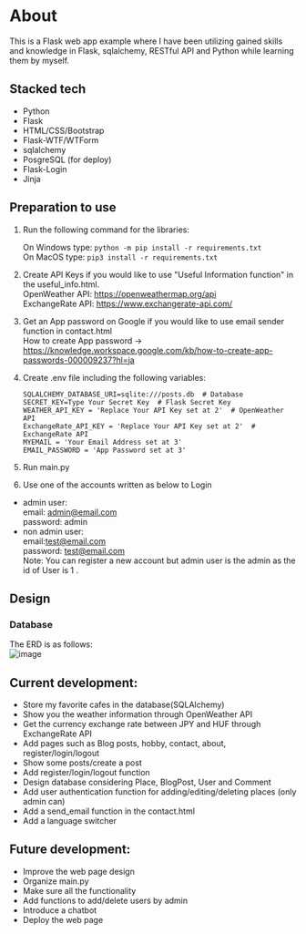 # About
This is a Flask web app example where I have been utilizing gained skills and knowledge in Flask, sqlalchemy, RESTful API and Python while learning them by myself.

## Stacked tech
- Python
- Flask
- HTML/CSS/Bootstrap
- Flask-WTF/WTForm
- sqlalchemy
- PosgreSQL (for deploy)
- Flask-Login
- Jinja

## Preparation to use
1. Run the following command for the libraries:
   
   On Windows type:
   ```python -m pip install -r requirements.txt```  
   On MacOS type:
   ```pip3 install -r requirements.txt```

2. Create API Keys if you would like to use "Useful Information function" in the useful_info.html.  
   OpenWeather API: https://openweathermap.org/api  
   ExchangeRate API: https://www.exchangerate-api.com/

3. Get an App password on Google if you would like to use email sender function in contact.html  
   How to create App password → https://knowledge.workspace.google.com/kb/how-to-create-app-passwords-000009237?hl=ja

4. Create .env file including the following variables:
   ```
   SQLALCHEMY_DATABASE_URI=sqlite:///posts.db  # Database
   SECRET_KEY=Type Your Secret Key  # Flask Secret Key
   WEATHER_API_KEY = 'Replace Your API Key set at 2'  # OpenWeather API
   ExchangeRate_API_KEY = 'Replace Your API Key set at 2'  # ExchangeRate API
   MYEMAIL = 'Your Email Address set at 3'
   EMAIL_PASSWORD = 'App Password set at 3'
   ```
5. Run main.py
6. Use one of the accounts written as below to Login
- admin user:  
   email: admin@email.com  
   password: admin  
- non admin user:     
   email:test@email.com  
   password: test@email.com  
Note: You can register a new account but admin user is the admin as the id of User is 1 .


## Design
### Database
The ERD is as follows:  
![image](https://github.com/user-attachments/assets/68e1780e-5b8a-4942-bcf1-afad40384a81)


## Current development:  
- Store my favorite cafes in the database(SQLAlchemy)
- Show you the weather information through OpenWeather API
- Get the currency exchange rate between JPY and HUF through ExchangeRate API
- Add pages such as Blog posts, hobby, contact, about, register/login/logout
- Show some posts/create a post
- Add register/login/logout function
- Design database considering Place, BlogPost, User and Comment
- Add user authentication function for adding/editing/deleting places (only admin can)
- Add a send_email function in the contact.html
- Add a language switcher

## Future development:
- Improve the web page design
- Organize main.py
- Make sure all the functionality
- Add functions to add/delete users by admin
- Introduce a chatbot
- Deploy the web page